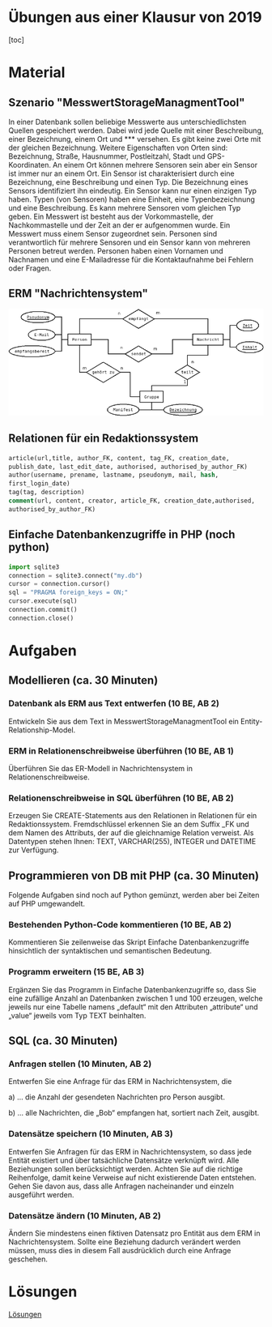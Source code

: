 Übungen aus einer Klausur von 2019
=============

[toc]

# Material

## Szenario "MesswertStorageManagmentTool"

In einer Datenbank sollen beliebige Messwerte aus unterschiedlichsten Quellen gespeichert werden.
Dabei wird jede Quelle mit einer Beschreibung, einer Bezeichnung, einem Ort und *** versehen.
Es gibt keine zwei Orte mit der gleichen Bezeichnung. Weitere Eigenschaften von Orten sind:
Bezeichnung, Straße, Hausnummer, Postleitzahl, Stadt und GPS-Koordinaten. An einem Ort können
mehrere Sensoren sein aber ein Sensor ist immer nur an einem Ort. Ein Sensor ist charakterisiert
durch eine Bezeichnung, eine Beschreibung und einen Typ. Die Bezeichnung eines Sensors
identifiziert ihn eindeutig. Ein Sensor kann nur einen einzigen Typ haben. Typen (von Sensoren)
haben eine Einheit, eine Typenbezeichnung und eine Beschreibung. Es kann mehrere Sensoren vom
gleichen Typ geben. Ein Messwert ist besteht aus der Vorkommastelle, der Nachkommastelle und
der Zeit an der er aufgenommen wurde. Ein Messwert muss einem Sensor zugeordnet sein.
Personen sind verantwortlich für mehrere Sensoren und ein Sensor kann von mehreren Personen
betreut werden. Personen haben einen Vornamen und Nachnamen und eine E-Mailadresse für die
Kontaktaufnahme bei Fehlern oder Fragen.

## ERM "Nachrichtensystem"

![](Nachrichtensyste_ERM.png)

## Relationen für ein Redaktionssystem

~~~SQL
article(url,title, author_FK, content, tag_FK, creation_date,
publish_date, last_edit_date, authorised, authorised_by_author_FK)
author(username, prename, lastname, pseudonym, mail, hash,
first_login_date)
tag(tag, description)
comment(url, content, creator, article_FK, creation_date,authorised,
authorised_by_author_FK)
~~~

## Einfache Datenbankenzugriffe in PHP (noch python)

~~~python
import sqlite3
connection = sqlite3.connect("my.db")
cursor = connection.cursor()
sql = "PRAGMA foreign_keys = ON;"
cursor.execute(sql)
connection.commit()
connection.close()
~~~

# Aufgaben

## Modellieren (ca. 30 Minuten)

### Datenbank als ERM aus Text entwerfen (10 BE, AB 2)

Entwickeln Sie aus dem Text in MesswertStorageManagmentTool ein Entity-Relationship-Model.

### ERM in Relationenschreibweise überführen (10 BE, AB 1)

Überführen Sie das ER-Modell in Nachrichtensystem in Relationenschreibweise.

### Relationenschreibweise in SQL überführen (10 BE, AB 2)

Erzeugen Sie CREATE-Statements aus den Relationen in Relationen für ein Redaktionssystem.
Fremdschlüssel erkennen Sie an dem Suffix _FK und dem Namen des Attributs, der auf die
gleichnamige Relation verweist. Als Datentypen stehen Ihnen: TEXT, VARCHAR(255), INTEGER
und DATETIME zur Verfügung.

## Programmieren von DB mit PHP (ca. 30 Minuten)

Folgende Aufgaben sind noch auf Python gemünzt, werden aber bei Zeiten auf PHP umgewandelt.

### Bestehenden Python-Code kommentieren (10 BE, AB 2)

Kommentieren Sie zeilenweise das Skript Einfache Datenbankenzugriffe hinsichtlich der
syntaktischen und semantischen Bedeutung.

### Programm erweitern (15 BE, AB 3)

Ergänzen Sie das Programm in Einfache Datenbankenzugriffe so, dass Sie eine zufällige Anzahl
an Datenbanken zwischen 1 und 100 erzeugen, welche jeweils nur eine Tabelle namens „default“
mit den Attributen „attribute“ und „value“ jeweils vom Typ TEXT beinhalten.

## SQL (ca. 30 Minuten)

### Anfragen stellen (10 Minuten, AB 2)

Entwerfen Sie eine Anfrage für das ERM in Nachrichtensystem, die

a) ... die Anzahl der gesendeten Nachrichten pro Person ausgibt.

b) ... alle Nachrichten, die „Bob“ empfangen hat, sortiert nach Zeit, ausgibt.

### Datensätze speichern (10 Minuten, AB 3)

Entwerfen Sie Anfragen für das ERM in Nachrichtensystem, so dass jede Entität existiert und über
tatsächliche Datensätze verknüpft wird. Alle Beziehungen sollen berücksichtigt werden. Achten Sie
auf die richtige Reihenfolge, damit keine Verweise auf nicht existierende Daten entstehen. Gehen
Sie davon aus, dass alle Anfragen nacheinander und einzeln ausgeführt werden.

### Datensätze ändern (10 Minuten, AB 2)

Ändern Sie mindestens einen fiktiven Datensatz pro Entität aus dem ERM in Nachrichtensystem.
Sollte eine Beziehung dadurch verändert werden müssen, muss dies in diesem Fall ausdrücklich
durch eine Anfrage geschehen.

# Lösungen

[Lösungen](Lösungen.md)
